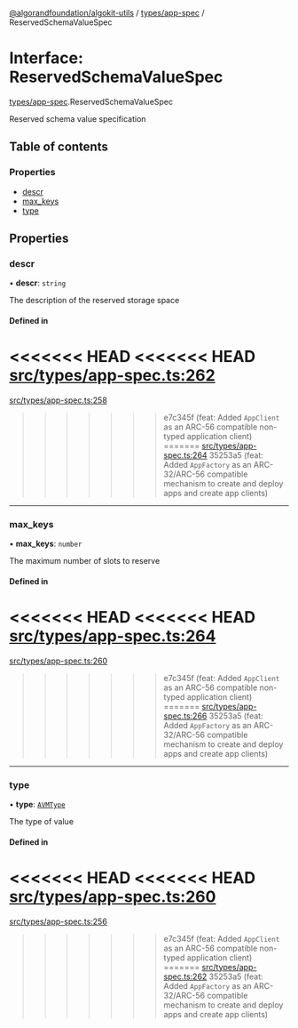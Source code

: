 [@algorandfoundation/algokit-utils](../README.md) / [types/app-spec](../modules/types_app_spec.md) / ReservedSchemaValueSpec

# Interface: ReservedSchemaValueSpec

[types/app-spec](../modules/types_app_spec.md).ReservedSchemaValueSpec

Reserved schema value specification

## Table of contents

### Properties

- [descr](types_app_spec.ReservedSchemaValueSpec.md#descr)
- [max\_keys](types_app_spec.ReservedSchemaValueSpec.md#max_keys)
- [type](types_app_spec.ReservedSchemaValueSpec.md#type)

## Properties

### descr

• **descr**: `string`

The description of the reserved storage space

#### Defined in

<<<<<<< HEAD
<<<<<<< HEAD
[src/types/app-spec.ts:262](https://github.com/algorandfoundation/algokit-utils-ts/blob/main/src/types/app-spec.ts#L262)
=======
[src/types/app-spec.ts:258](https://github.com/algorandfoundation/algokit-utils-ts/blob/main/src/types/app-spec.ts#L258)
>>>>>>> e7c345f (feat: Added `AppClient` as an ARC-56 compatible non-typed application client)
=======
[src/types/app-spec.ts:264](https://github.com/algorandfoundation/algokit-utils-ts/blob/main/src/types/app-spec.ts#L264)
>>>>>>> 35253a5 (feat: Added `AppFactory` as an ARC-32/ARC-56 compatible mechanism to create and deploy apps and create app clients)

___

### max\_keys

• **max\_keys**: `number`

The maximum number of slots to reserve

#### Defined in

<<<<<<< HEAD
<<<<<<< HEAD
[src/types/app-spec.ts:264](https://github.com/algorandfoundation/algokit-utils-ts/blob/main/src/types/app-spec.ts#L264)
=======
[src/types/app-spec.ts:260](https://github.com/algorandfoundation/algokit-utils-ts/blob/main/src/types/app-spec.ts#L260)
>>>>>>> e7c345f (feat: Added `AppClient` as an ARC-56 compatible non-typed application client)
=======
[src/types/app-spec.ts:266](https://github.com/algorandfoundation/algokit-utils-ts/blob/main/src/types/app-spec.ts#L266)
>>>>>>> 35253a5 (feat: Added `AppFactory` as an ARC-32/ARC-56 compatible mechanism to create and deploy apps and create app clients)

___

### type

• **type**: [`AVMType`](../modules/types_app_spec.md#avmtype)

The type of value

#### Defined in

<<<<<<< HEAD
<<<<<<< HEAD
[src/types/app-spec.ts:260](https://github.com/algorandfoundation/algokit-utils-ts/blob/main/src/types/app-spec.ts#L260)
=======
[src/types/app-spec.ts:256](https://github.com/algorandfoundation/algokit-utils-ts/blob/main/src/types/app-spec.ts#L256)
>>>>>>> e7c345f (feat: Added `AppClient` as an ARC-56 compatible non-typed application client)
=======
[src/types/app-spec.ts:262](https://github.com/algorandfoundation/algokit-utils-ts/blob/main/src/types/app-spec.ts#L262)
>>>>>>> 35253a5 (feat: Added `AppFactory` as an ARC-32/ARC-56 compatible mechanism to create and deploy apps and create app clients)
